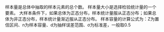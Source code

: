 样本量是总体中抽取的样本元素的总个数。
样本量大小是选择检验统计量的一个要素。
大样本条件下，如果总体为正态分布，样本统计量服从正态分布；如果总体为非正态分布，样本统计量渐近服从正态分布。
样本容量的计算公式为：Z为置信区间、n为样本容量、d为抽样误差范围、σ为标准差，一般取0.5